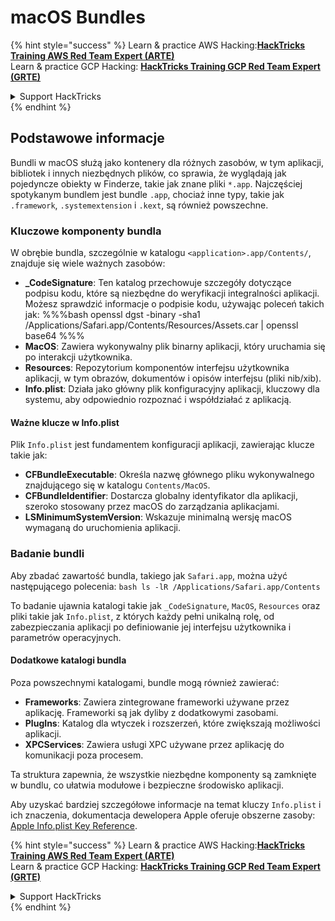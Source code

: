 # macOS Bundles

{% hint style="success" %}
Learn & practice AWS Hacking:<img src="/.gitbook/assets/arte.png" alt="" data-size="line">[**HackTricks Training AWS Red Team Expert (ARTE)**](https://training.hacktricks.xyz/courses/arte)<img src="/.gitbook/assets/arte.png" alt="" data-size="line">\
Learn & practice GCP Hacking: <img src="/.gitbook/assets/grte.png" alt="" data-size="line">[**HackTricks Training GCP Red Team Expert (GRTE)**<img src="/.gitbook/assets/grte.png" alt="" data-size="line">](https://training.hacktricks.xyz/courses/grte)

<details>

<summary>Support HackTricks</summary>

* Check the [**subscription plans**](https://github.com/sponsors/carlospolop)!
* **Join the** 💬 [**Discord group**](https://discord.gg/hRep4RUj7f) or the [**telegram group**](https://t.me/peass) or **follow** us on **Twitter** 🐦 [**@hacktricks\_live**](https://twitter.com/hacktricks\_live)**.**
* **Share hacking tricks by submitting PRs to the** [**HackTricks**](https://github.com/carlospolop/hacktricks) and [**HackTricks Cloud**](https://github.com/carlospolop/hacktricks-cloud) github repos.

</details>
{% endhint %}

## Podstawowe informacje

Bundli w macOS służą jako kontenery dla różnych zasobów, w tym aplikacji, bibliotek i innych niezbędnych plików, co sprawia, że wyglądają jak pojedyncze obiekty w Finderze, takie jak znane pliki `*.app`. Najczęściej spotykanym bundlem jest bundle `.app`, chociaż inne typy, takie jak `.framework`, `.systemextension` i `.kext`, są również powszechne.

### Kluczowe komponenty bundla

W obrębie bundla, szczególnie w katalogu `<application>.app/Contents/`, znajduje się wiele ważnych zasobów:

* **\_CodeSignature**: Ten katalog przechowuje szczegóły dotyczące podpisu kodu, które są niezbędne do weryfikacji integralności aplikacji. Możesz sprawdzić informacje o podpisie kodu, używając poleceń takich jak: %%%bash openssl dgst -binary -sha1 /Applications/Safari.app/Contents/Resources/Assets.car | openssl base64 %%%
* **MacOS**: Zawiera wykonywalny plik binarny aplikacji, który uruchamia się po interakcji użytkownika.
* **Resources**: Repozytorium komponentów interfejsu użytkownika aplikacji, w tym obrazów, dokumentów i opisów interfejsu (pliki nib/xib).
* **Info.plist**: Działa jako główny plik konfiguracyjny aplikacji, kluczowy dla systemu, aby odpowiednio rozpoznać i współdziałać z aplikacją.

#### Ważne klucze w Info.plist

Plik `Info.plist` jest fundamentem konfiguracji aplikacji, zawierając klucze takie jak:

* **CFBundleExecutable**: Określa nazwę głównego pliku wykonywalnego znajdującego się w katalogu `Contents/MacOS`.
* **CFBundleIdentifier**: Dostarcza globalny identyfikator dla aplikacji, szeroko stosowany przez macOS do zarządzania aplikacjami.
* **LSMinimumSystemVersion**: Wskazuje minimalną wersję macOS wymaganą do uruchomienia aplikacji.

### Badanie bundli

Aby zbadać zawartość bundla, takiego jak `Safari.app`, można użyć następującego polecenia: `bash ls -lR /Applications/Safari.app/Contents`

To badanie ujawnia katalogi takie jak `_CodeSignature`, `MacOS`, `Resources` oraz pliki takie jak `Info.plist`, z których każdy pełni unikalną rolę, od zabezpieczania aplikacji po definiowanie jej interfejsu użytkownika i parametrów operacyjnych.

#### Dodatkowe katalogi bundla

Poza powszechnymi katalogami, bundle mogą również zawierać:

* **Frameworks**: Zawiera zintegrowane frameworki używane przez aplikację. Frameworki są jak dyliby z dodatkowymi zasobami.
* **PlugIns**: Katalog dla wtyczek i rozszerzeń, które zwiększają możliwości aplikacji.
* **XPCServices**: Zawiera usługi XPC używane przez aplikację do komunikacji poza procesem.

Ta struktura zapewnia, że wszystkie niezbędne komponenty są zamknięte w bundlu, co ułatwia modułowe i bezpieczne środowisko aplikacji.

Aby uzyskać bardziej szczegółowe informacje na temat kluczy `Info.plist` i ich znaczenia, dokumentacja dewelopera Apple oferuje obszerne zasoby: [Apple Info.plist Key Reference](https://developer.apple.com/library/archive/documentation/General/Reference/InfoPlistKeyReference/Introduction/Introduction.html).

{% hint style="success" %}
Learn & practice AWS Hacking:<img src="/.gitbook/assets/arte.png" alt="" data-size="line">[**HackTricks Training AWS Red Team Expert (ARTE)**](https://training.hacktricks.xyz/courses/arte)<img src="/.gitbook/assets/arte.png" alt="" data-size="line">\
Learn & practice GCP Hacking: <img src="/.gitbook/assets/grte.png" alt="" data-size="line">[**HackTricks Training GCP Red Team Expert (GRTE)**<img src="/.gitbook/assets/grte.png" alt="" data-size="line">](https://training.hacktricks.xyz/courses/grte)

<details>

<summary>Support HackTricks</summary>

* Check the [**subscription plans**](https://github.com/sponsors/carlospolop)!
* **Join the** 💬 [**Discord group**](https://discord.gg/hRep4RUj7f) or the [**telegram group**](https://t.me/peass) or **follow** us on **Twitter** 🐦 [**@hacktricks\_live**](https://twitter.com/hacktricks\_live)**.**
* **Share hacking tricks by submitting PRs to the** [**HackTricks**](https://github.com/carlospolop/hacktricks) and [**HackTricks Cloud**](https://github.com/carlospolop/hacktricks-cloud) github repos.

</details>
{% endhint %}
